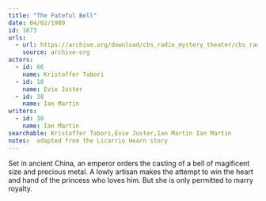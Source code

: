 ```yaml
---
title: "The Fateful Bell"
date: 04/02/1980
id: 1073
urls: 
  - url: https://archive.org/download/cbs_radio_mystery_theater/cbs_radio_mystery_theater-1051-1100.zip/cbs_radio_mystery_theater-1051-1100%2Fcbsrmt_1073_the_fateful_bell.mp3
    source: archive-org
actors:  
  - id: 66
    name: Kristoffer Tabori  
  - id: 10
    name: Evie Juster  
  - id: 38
    name: Ian Martin
writers:  
  - id: 38
    name: Ian Martin
searchable: Kristoffer Tabori,Evie Juster,Ian Martin Ian Martin
notes:  adapted from the Licarrio Hearn story
---
```

Set in ancient China, an emperor orders the casting of a bell of magificent size and precious metal. A lowly artisan makes the attempt to win the heart and hand of the princess who loves him. But she is only permitted to marry royalty.